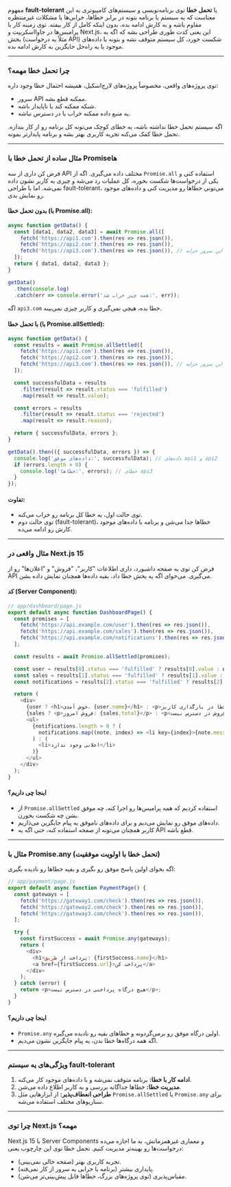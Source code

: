 مفهوم **fault-tolerant** یا **تحمل خطا** توی برنامه‌نویسی و سیستم‌های کامپیوتری به این معناست که یه سیستم یا برنامه بتونه در برابر خطاها، خرابی‌ها یا مشکلات غیرمنتظره مقاوم باشه و به کارش ادامه بده، بدون اینکه کامل از کار بیفته. توی زمینه کار با پرامیس‌ها در جاوااسکریپت و Next.js، این یعنی کدت طوری طراحی بشه که اگه یه بخش (مثلاً یه درخواست API) شکست خورد، کل سیستم متوقف نشه و بتونه با داده‌های موجود یا یه راه‌حل جایگزین به کارش ادامه بده.

---

### **چرا تحمل خطا مهمه؟**
توی پروژه‌های واقعی، مخصوصاً پروژه‌های لارج‌اسکیل، همیشه احتمال خطا وجود داره:
- سرور API ممکنه قطع بشه.
- شبکه ممکنه کند یا ناپایدار باشه.
- یه منبع داده ممکنه خراب یا در دسترس نباشه.

اگه سیستم تحمل خطا نداشته باشه، یه خطای کوچک می‌تونه کل برنامه رو از کار بندازه. تحمل خطا کمک می‌کنه تجربه کاربری بهتر بشه و برنامه پایدارتر بمونه.

---

### **مثال ساده از تحمل خطا با Promiseها**
فرض کن داری از سه API مختلف داده می‌گیری. اگه از `Promise.all` استفاده کنی و یکی از درخواست‌ها شکست بخوره، کل عملیات رد می‌شه و چیزی به کاربر نشون داده نمی‌شه. اما با طراحی fault-tolerant، می‌تونی خطاها رو مدیریت کنی و داده‌های موجود رو نمایش بدی.

#### بدون تحمل خطا (با Promise.all):
```javascript
async function getData() {
  const [data1, data2, data3] = await Promise.all([
    fetch('https://api1.com').then(res => res.json()),
    fetch('https://api2.com').then(res => res.json()),
    fetch('https://api3.com').then(res => res.json()), // این سرور خرابه
  ]);
  return { data1, data2, data3 };
}

getData()
  .then(console.log)
  .catch(err => console.error('همه چیز خراب شد:', err));
```

اگه `api3.com` خطا بده، هیچی نمی‌گیری و کاربر چیزی نمی‌بینه.

#### با تحمل خطا (با Promise.allSettled):
```javascript
async function getData() {
  const results = await Promise.allSettled([
    fetch('https://api1.com').then(res => res.json()),
    fetch('https://api2.com').then(res => res.json()),
    fetch('https://api3.com').then(res => res.json()), // این سرور خرابه
  ]);

  const successfulData = results
    .filter(result => result.status === 'fulfilled')
    .map(result => result.value);

  const errors = results
    .filter(result => result.status === 'rejected')
    .map(result => result.reason);

  return { successfulData, errors };
}

getData().then(({ successfulData, errors }) => {
  console.log('داده‌های موفق:', successfulData); // داده‌های api1 و api2
  if (errors.length > 0) {
    console.log('خطاها:', errors); // خطای api3
  }
});
```

#### تفاوت:
- توی حالت اول، یه خطا کل برنامه رو خراب می‌کنه.
- توی حالت دوم (fault-tolerant)، خطاها جدا می‌شن و برنامه با داده‌های موجود کارش رو ادامه می‌ده.

---

### **مثال واقعی در Next.js 15**
فرض کن توی یه صفحه داشبورد، داری اطلاعات "کاربر"، "فروش" و "اعلان‌ها" رو از API می‌گیری. می‌خوای اگه یه بخش خطا داد، بقیه داده‌ها همچنان نمایش داده بشن.

#### کد (Server Component):
```javascript
// app/dashboard/page.js
export default async function DashboardPage() {
  const promises = [
    fetch('https://api.example.com/user').then(res => res.json()),
    fetch('https://api.example.com/sales').then(res => res.json()),
    fetch('https://api.example.com/notifications').then(res => res.json()),
  ];

  const results = await Promise.allSettled(promises);

  const user = results[0].status === 'fulfilled' ? results[0].value : null;
  const sales = results[1].status === 'fulfilled' ? results[1].value : null;
  const notifications = results[2].status === 'fulfilled' ? results[2].value : [];

  return (
    <div>
      {user ? <h1>خوش آمدی، {user.name}</h1> : <p>خطا در بارگذاری کاربر</p>}
      {sales ? <p>فروش امروز: {sales.total}</p> : <p>داده فروش در دسترس نیست</p>}
      <ul>
        {notifications.length > 0 ? (
          notifications.map((note, index) => <li key={index}>{note.message}</li>)
        ) : (
          <li>اعلانی وجود ندارد</li>
        )}
      </ul>
    </div>
  );
}
```

#### اینجا چی داریم؟
- از `Promise.allSettled` استفاده کردیم که همه پرامیس‌ها رو اجرا کنه، چه موفق بشن چه شکست بخورن.
- داده‌های موفق رو نمایش می‌دیم و برای داده‌های ناموفق یه پیام جایگزین می‌ذاریم.
- کاربر همچنان می‌تونه از صفحه استفاده کنه، حتی اگه یه API قطع باشه.

---

### **مثال با Promise.any (تحمل خطا با اولویت موفقیت)**
اگه بخوای اولین پاسخ موفق رو بگیری و بقیه خطاها رو نادیده بگیری:

```javascript
// app/payment/page.js
export default async function PaymentPage() {
  const gateways = [
    fetch('https://gateway1.com/check').then(res => res.json()),
    fetch('https://gateway2.com/check').then(res => res.json()),
    fetch('https://gateway3.com/check').then(res => res.json()),
  ];

  try {
    const firstSuccess = await Promise.any(gateways);
    return (
      <div>
        <h1>پرداخت از طریق: {firstSuccess.name}</h1>
        <a href={firstSuccess.url}>پرداخت کن</a>
      </div>
    );
  } catch (error) {
    return <p>هیچ درگاه پرداختی در دسترس نیست</p>;
  }
}
```

#### اینجا چی داریم؟
- `Promise.any` اولین درگاه موفق رو برمی‌گردونه و خطاهای بقیه رو نادیده می‌گیره.
- اگه همه درگاه‌ها خطا بدن، یه پیام جایگزین نشون می‌دیم.

---

### **ویژگی‌های یه سیستم fault-tolerant**
1. **ادامه کار با خطا:** برنامه متوقف نمی‌شه و با داده‌های موجود کار می‌کنه.
2. **مدیریت خطا:** خطاها جداگانه بررسی و به کاربر اطلاع داده می‌شن.
3. **طراحی انعطاف‌پذیر:** از ابزارهایی مثل `Promise.allSettled` یا `Promise.any` برای سناریوهای مختلف استفاده می‌شه.

---

### **چرا توی Next.js مهمه؟**

Next.js 15 با Server Components
و معماری غیرهمزمانش، به ما اجازه می‌ده درخواست‌ها رو بهینه‌تر مدیریت کنیم. تحمل خطا توی این چارچوب یعنی:
- تجربه کاربری بهتر (صفحه خالی نمی‌بینی).
- پایداری بیشتر (برنامه با خرابی یه سرور از کار نمی‌فته).
- مقیاس‌پذیری (توی پروژه‌های بزرگ، خطاها قابل پیش‌بینی‌تر می‌شن).



